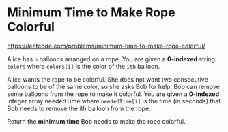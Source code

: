 # Minimum Time to Make Rope Colorful

https://leetcode.com/problems/minimum-time-to-make-rope-colorful/

Alice has `n` balloons arranged on a rope. You are given a **0-indexed** string `colors` where `colors[i]` is the color of the `ith` balloon.

Alice wants the rope to be colorful. She does not want two consecutive balloons to be of the same color, so she asks Bob for help. Bob can remove some balloons from the rope to make it colorful. You are given a **0-indexed** integer array neededTime where `neededTime[i]` is the time (in seconds) that Bob needs to remove the ith balloon from the rope.

Return the **minimum time** Bob needs to make the rope colorful.
